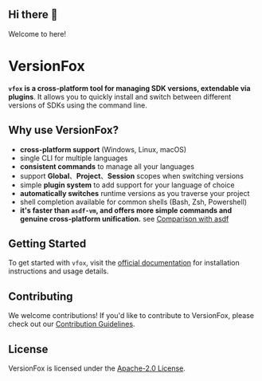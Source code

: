 ## Hi there 👋

Welcome to here!

# VersionFox

**`vfox` is a cross-platform tool for managing SDK versions, extendable via plugins**. It allows you to quickly install
and switch between different versions of SDKs using the command line.

## Why use VersionFox?

- **cross-platform support** (Windows, Linux, macOS)
- single CLI for multiple languages
- **consistent commands** to manage all your languages
- support **Global**、**Project**、**Session** scopes when switching versions
- simple **plugin system** to add support for your language of choice
- **automatically switches** runtime versions as you traverse your project
- shell completion available for common shells (Bash, Zsh, Powershell)
- **it's faster than `asdf-vm`, and offers more simple commands and genuine cross-platform unification.**
  see [Comparison with asdf](https://vfox.lhan.me/misc/vs-asdf.html)
  
## Getting Started
To get started with `vfox`, visit the [official documentation](https://vfox.lhan.me/guides/quick-start.html) for installation instructions and usage details.

## Contributing
We welcome contributions! If you'd like to contribute to VersionFox, please check out our [Contribution Guidelines](https://github.com/version-fox/vfox/blob/main/README.md#contributing).

## License
VersionFox is licensed under the [Apache-2.0 License](https://github.com/version-fox/vfox/blob/main/LICENSE).

